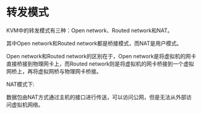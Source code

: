 # 转发模式

KVM中的转发模式有三种：Open network、Routed network和NAT。

其中Open network和Routed network都是桥接模式，而NAT是用户模式。

Open network和Routed network的区别在于，Open network是将虚拟机的网卡直接桥接到物理网卡上，而Routed network则是将虚拟机的网卡桥接到一个虚拟网桥上，再将虚拟网桥与物理网卡桥接。

NAT模式下:

数据包由NAT方式通过主机的接口进行传送，可以访问公网，但是无法从外部访问虚拟机网络。
